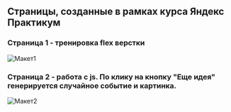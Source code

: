 ## Страницы, созданные в рамках курса Яндекс Практикум
### Страница 1 - тренировка flex верстки
![Макет1](https://github.com/user-attachments/assets/0bf14f99-1b45-4ca2-ae1e-03c1ae23004b)

### Страница 2 - работа с js. По клику на кнопку "Еще идея" генерируется случайное событие и картинка.
![Макет2](https://github.com/user-attachments/assets/49a552df-45f6-49c6-9ec7-4ed8953cc219)
